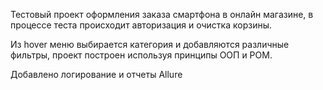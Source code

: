 <p>Тестовый проект оформления заказа смартфона в онлайн магазине, в процессе теста происходит авторизация и очистка корзины. </p>
<p>Из hover меню выбирается категория и добавляются различные фильтры, проект построен используя принципы ООП и POM.</p>
<p>Добавлено логирование и отчеты Allure</p>
